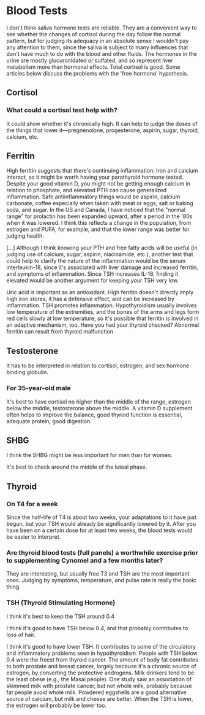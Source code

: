 # Blood Tests

I don't think saliva hormone tests are reliable. They are a convenient way to see whether the changes of cortisol during the day follow the normal pattern, but for judging its adequacy in an absolute sense I wouldn't pay any attention to them, since the saliva is subject to many influences that don't have much to do with the blood and other fluids. The hormones in the urine are mostly glucuronidated or sulfated, and so represent liver metabolism more than hormonal effects. Total cortisol is good. Some articles below discuss the problems with the 'free hormone' hypothesis.

## Cortisol

### What could a cortisol test help with?
It could show whether it's chronically high. It can help to judge the doses of the things that lower it—pregnenolone, progesterone, aspirin, sugar, thyroid, calcium, etc.

## Ferritin

High ferritin suggests that there's continuing inflammation. Iron and calcium interact, so it might be worth having your parathyroid hormone tested. Despite your good vitamin D, you might not be getting enough calcium in relation to phosphate, and elevated PTH can cause generalized inflammation. Safe antiinflammatory things would be aspirin, calcium carbonate, coffee especially when taken with meat or eggs, salt or baking soda, and sugar. In the US and Canada, I have noticed that the "normal range" for prolactin has been expanded upward, after a period in the '80s when it was lowered. I think this reflects a change in the population, from estrogen and PUFA, for example, and that the lower range was better for judging health.

[...] Although I think knowing your PTH and free fatty acids will be useful (in judging use of calcium, sugar, aspirin, niacinamide, etc.), another test that could help to clarify the nature of the inflammation would be the serum interleukin-18, since it's associated with liver damage and increased ferritin, and symptoms of inflammation. Since TSH increases IL-18, finding it elevated would be another argument for keeping your TSH very low.

Uric acid is important as an antioxidant. High ferritin doesn't directly imply high iron stores, it has a defensive effect, and can be increased by inflammation. TSH promotes inflammation. Hypothyroidism usually involves low temperature of the extremities, and the bones of the arms and legs form red cells slowly at low temperature, so it's possible that ferritin is involved in an adaptive mechanism, too.
Have you had your thyroid checked? Abnormal ferritin can result from thyroid malfunction.

## Testosterone

It has to be interpreted in relation to cortisol, estrogen, and sex hormone binding globulin.

### For 35-year-old male
It's best to have cortisol no higher than the middle of the range, estrogen below the middle, testosterone above the middle. A vitamin D supplement often helps to improve the balance, good thyroid function is essential, adequate protein, good digestion.

## SHBG

I think the SHBG might be less important for men than for women.

It's best to check around the middle of the luteal phase.

## Thyroid

### On T4 for a week
Since the half-life of T4 is about two weeks, your adaptations to it have just begun, but your TSH would already be significantly lowered by it. After you have been on a certain dose for at least two weeks, the blood tests would be easier to interpret.

### Are thyroid blood tests (full panels) a worthwhile exercise prior to supplementing Cynomel and a few months later?
They are interesting, but usually free T3 and TSH are the most important ones. Judging by symptoms, temperature, and pulse rate is really the basic thing.

### TSH (Thyroid Stimulating Hormone)
I think it's best to keep the TSH around 0.4

I think it's good to have TSH below 0.4, and that probably contributes to loss of hair.

I think it's good to have lower TSH. It contributes to some of the circulatory and inflammatory problems seen in hypothyroidism. People with TSH below 0.4 were the freest from thyroid cancer. The amount of body fat contributes to both prostate and breast cancer, largely because it's a chronic source of estrogen, by converting the protective androgens. Milk drinkers tend to be the least obese (e.g., the Masai people). One study saw an association of skimmed milk with prostate cancer, but not whole milk, probably because fat people avoid whole milk. Powdered eggshells are a good alternative source of calcium, but milk and cheese are better. When the TSH is lower, the estrogen will probably be lower too.
